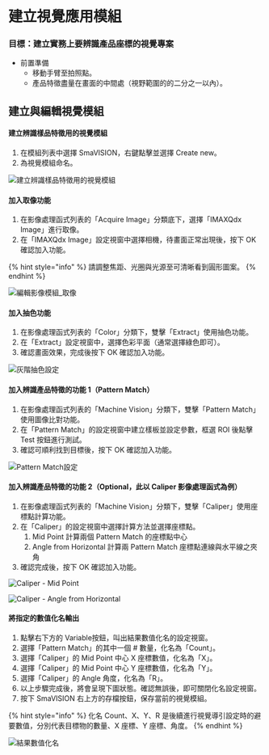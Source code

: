 # 建立視覺應用模組

### 目標：建立實務上要辨識產品座標的視覺專案

* 前置準備
  * 移動手臂至拍照點。
  * 產品特徵盡量在畫面的中間處（視野範圍的的二分之一以內）。

## 建立與編輯視覺模組

#### 建立辨識樣品特徵用的視覺模組

1. 在模組列表中選擇 SmaVISION，右鍵點擊並選擇 Create new。
2. 為視覺模組命名。

![&#x5EFA;&#x7ACB;&#x8FA8;&#x8B58;&#x6A23;&#x54C1;&#x7279;&#x5FB5;&#x7528;&#x7684;&#x8996;&#x89BA;&#x6A21;&#x7D44;](../../../.gitbook/assets/jian-li-ying-xiang-mo-zu.jpg)

#### 加入取像功能

1. 在影像處理函式列表的「Acquire Image」分類底下，選擇「IMAXQdx Image」進行取像。
2. 在「IMAXQdx Image」設定視窗中選擇相機，待畫面正常出現後，按下 OK 確認加入功能。

{% hint style="info" %}
請調整焦距、光圈與光源至可清晰看到圓形圖案。
{% endhint %}

![&#x7DE8;&#x8F2F;&#x5F71;&#x50CF;&#x6A21;&#x7D44;\_&#x53D6;&#x50CF;](../../../.gitbook/assets/bian-ji-ying-xiang-mo-zu.jpg)

#### 加入抽色功能

1. 在影像處理函式列表的「Color」分類下，雙擊「Extract」使用抽色功能。
2. 在「Extract」設定視窗中，選擇色彩平面（通常選擇綠色即可）。
3. 確認畫面效果，完成後按下 OK 確認加入功能。

![&#x7070;&#x968E;&#x62BD;&#x8272;&#x8A2D;&#x5B9A;](../../../.gitbook/assets/hui-jie-chou-se.jpg)

#### 加入辨識產品特徵的功能 1（Pattern Match）

1. 在影像處理函式列表的「Machine Vision」分類下，雙擊「Pattern Match」使用圖像比對功能。
2. 在「Pattern Match」的設定視窗中建立樣板並設定參數，框選 ROI 後點擊 Test 按鈕進行測試。
3. 確認可順利找到目標後，按下 OK 確認加入功能。

![Pattern Match&#x8A2D;&#x5B9A;](../../../.gitbook/assets/patten-match-she-ding.jpg)

#### 加入辨識產品特徵的功能 2（Optional，此以 Caliper 影像處理函式為例）

1. 在影像處理函式列表的「Machine Vision」分類下，雙擊「Caliper」使用座標點計算功能。
2. 在「Caliper」的設定視窗中選擇計算方法並選擇座標點。
   1. Mid Point 計算兩個 Pattern Match 的座標點中心
   2. Angle from Horizontal 計算兩 Pattern Match 座標點連線與水平線之夾角
3. 確認完成後，按下 OK 確認加入功能。

![Caliper - Mid Point](../../../.gitbook/assets/caliper-she-ding-1.jpg)

![Caliper - Angle from Horizontal](../../../.gitbook/assets/caliper-she-ding-2.jpg)

#### 將指定的數值化名輸出

1. 點擊右下方的 Variable按鈕，叫出結果數值化名的設定視窗。
2. 選擇「Pattern Match」的其中一個 \# 數量，化名為「Count」。
3. 選擇「Caliper」的 Mid Point 中心 X 座標數值，化名為「X」。
4. 選擇「Caliper」的 Mid Point 中心 Y 座標數值，化名為「Y」。
5. 選擇「Caliper」的 Angle 角度，化名為「R」。
6. 以上步驟完成後，將會呈現下圖狀態。確認無誤後，即可關閉化名設定視窗。
7. 按下 SmaVISION 右上方的存檔按鈕，保存當前的視覺模組。

{% hint style="info" %}
化名 Count、X、Y、R 是後續進行視覺導引設定時的避要數值，分別代表目標物的數量、X 座標、Y 座標、角度。
{% endhint %}

![&#x7D50;&#x679C;&#x6578;&#x503C;&#x5316;&#x540D;](../../../.gitbook/assets/patternmatch-jie-guo-bie-ming.jpg)

